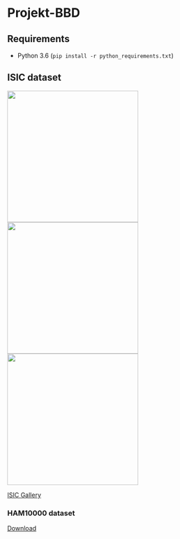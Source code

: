 # Projekt-BBD

## Requirements

* Python 3.6 (`pip install -r python_requirements.txt`)

## ISIC dataset
<img src="sample_images/ISIC_0000000.jpg?raw=true" height="300">
<img src="sample_images/ISIC_0000010.jpg?raw=true" height="300">
<img src="sample_images/ISIC_0000020.jpg?raw=true" height="300">

[ISIC Gallery](https://www.isic-archive.com/#!/topWithHeader/onlyHeaderTop/gallery)  

### HAM10000 dataset

[Download](https://www.kaggle.com/kmader/skin-cancer-mnist-ham10000)

